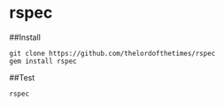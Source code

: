 # rspec

##Install

	git clone https://github.com/thelordofthetimes/rspec
	gem install rspec

##Test

	rspec

